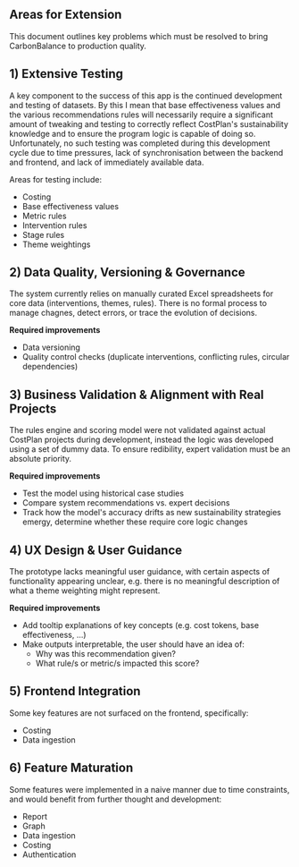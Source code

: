 ## Areas for Extension

This document outlines key problems which must be resolved to bring CarbonBalance to production quality.

## 1) Extensive Testing

A key component to the success of this app is the continued development and testing of datasets. By this I mean that base effectiveness values and the various recommendations rules will necessarily require a significant amount of tweaking and testing to correctly reflect CostPlan's sustainability knowledge and to ensure the program logic is capable of doing so. Unfortunately, no such testing was completed during this development cycle due to time pressures, lack of synchronisation between the backend and frontend, and lack of immediately available data.

Areas for testing include:
- Costing
- Base effectiveness values
- Metric rules
- Intervention rules
- Stage rules
- Theme weightings

## 2) Data Quality, Versioning & Governance

The system currently relies on manually curated Excel spreadsheets for core data (interventions, themes, rules). There is no formal process to manage chagnes, detect errors, or trace the evolution of decisions.

**Required improvements**
- Data versioning
- Quality control checks (duplicate interventions, conflicting rules, circular dependencies)



## 3) Business Validation & Alignment with Real Projects

The rules engine and scoring model were not validated against actual CostPlan projects during development, instead the logic was developed using a set of dummy data. To ensure redibility, expert validation must be an absolute priority.

**Required improvements**
- Test the model using historical case studies
- Compare system recommendations vs. expert decisions
- Track how the model's accuracy drifts as new sustainability strategies emergy, determine whether these require core logic changes

## 4) UX Design & User Guidance

The prototype lacks meaningful user guidance, with certain aspects of functionality appearing unclear, e.g. there is no meaningful description of what a theme weighting might represent.

**Required improvements**
- Add tooltip explanations of key concepts (e.g. cost tokens, base effectiveness, ...)
- Make outputs interpretable, the user should have an idea of:
    - Why was this recommendation given?
    - What rule/s or metric/s impacted this score?


## 5) Frontend Integration

Some key features are not surfaced on the frontend, specifically:
- Costing
- Data ingestion


## 6) Feature Maturation

Some features were implemented in a naive manner due to time constraints, and would benefit from further thought and development:
- Report
- Graph
- Data ingestion
- Costing
- Authentication
